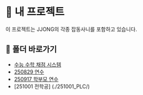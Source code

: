 # 🚀 내 프로젝트

이 프로젝트는 JJONG의 각종 잡동사니를 포함하고 있습니다.

## 📁 폴더 바로가기

- [수능 수학 채점 시스템](./CSAT_Math_Scoring_System/)
- [250829 연수](./gemini_0829/)
- [250917 학부모 연수](./250917_ParentsWorkShop/)
- [251001 전학공] (./251001_PLC/)
